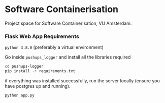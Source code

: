 # Software Containerisation

Project space for Software Containerisation, VU Amsterdam.

### Flask Web App Requirements

`python 3.8.0` (preferably a virtual environment)

Go inside `pushups_logger` and install all the libraries required

```bash
cd pushups-logger
pip install -r requirements.txt
```

if everything was installed successfully, run the server locally (ensure you have postgres up and running).

```bash
python app.py
```
